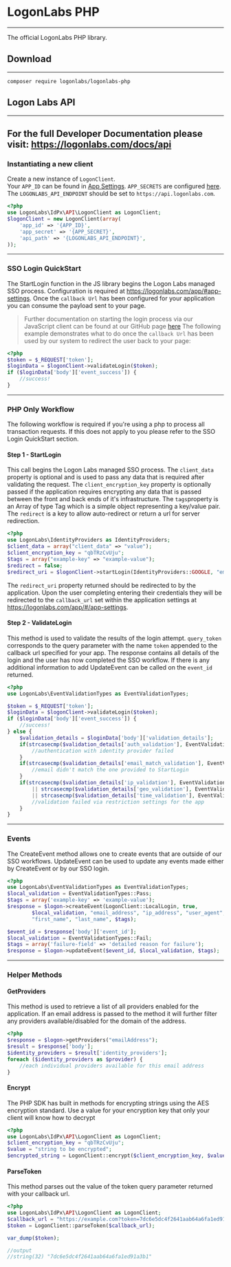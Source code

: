 # LogonLabs PHP
---
The official LogonLabs PHP library.
## Download
---
    composer require logonlabs/logonlabs-php
## Logon Labs API
---
For the full Developer Documentation please visit: https://logonlabs.com/docs/api
---
### Instantiating a new client
Create a new instance of `LogonClient`.  
Your `APP_ID` can be found in [App Settings](https://logonlabs.com/app/#/app-settings).
`APP_SECRETS` are configured [here](https://logonlabs.com/app/#/app-secrets).
The `LOGONLABS_API_ENDPOINT` should be set to `https://api.logonlabs.com`.
```php
<?php
use LogonLabs\IdPx\API\LogonClient as LogonClient;
$logonClient = new LogonClient(array(
    'app_id' => '{APP_ID}',
    'app_secret' => '{APP_SECRET}',
    'api_path' => '{LOGONLABS_API_ENDPOINT}',
));
```
---
### SSO Login QuickStart
The StartLogin function in the JS library begins the Logon Labs managed SSO process.  Configuration is required at https://logonlabs.com/app/#app-settings.  Once the `callback Url` has been configured for your application you can consume the payload sent to your page.
>Further documentation on starting the login process via our JavaScript client can be found at our GitHub page [here](https://github.com/logonlabs/logonlabs-js)
The following example demonstrates what to do once the `callback Url` has been used by our system to redirect the user back to your page:
```php
<?php
$token = $_REQUEST['token'];
$loginData = $logonClient->validateLogin($token);
if ($loginData['body']['event_success']) {
    //success!
}
```
---
### PHP Only Workflow
The following workflow is required if you're using a php to process all transaction requests.  If this does not apply to you please refer to the SSO Login QuickStart section.
#### Step 1 - StartLogin
This call begins the Logon Labs managed SSO process.  The `client_data` property is optional and is used to pass any data that is required after validating the request.  The `client_encryption_key` property is optionally passed if the application requires encrypting any data that is passed between the front and back ends of it's infrastructure. The `tags`property is an Array of type Tag which is a simple object representing a key/value pair.  The `redirect` is a key to allow auto-redirect or return a url for server redirection.
```php
<?php
use LogonLabs\IdentityProviders as IdentityProviders;
$client_data = array("client_data" => "value");
$client_encryption_key = "qbTRzCvUju";
$tags = array("example-key" => "example-value");
$redirect = false;
$redirect_uri = $logonClient->startLogin(IdentityProviders::GOOGLE, "emailAddress", $client_data, $client_encryption_key, $tags, $redirect);
```

The `redirect_uri` property returned should be redirected to by the application.  Upon the user completing entering their credentials they will be redirected to the `callback_url` set within the application settings at https://logonlabs.com/app/#/app-settings.
&nbsp;
#### Step 2 - ValidateLogin
This method is used to validate the results of the login attempt.  `query_token` corresponds to the query parameter with the name `token` appended to the callback url specified for your app.
The response contains all details of the login and the user has now completed the SSO workflow.  If there is any additional information to add UpdateEvent can be called on the `event_id` returned.
```php
<?php
use LogonLabs\EventValidationTypes as EventValidationTypes;

$token = $_REQUEST['token'];
$loginData = $logonClient->validateLogin($token);
if ($loginData['body']['event_success']) {
    //success!
} else {
    $validation_details = $loginData['body']['validation_details'];
    if(strcasecmp($validation_details['auth_validation'], EventValidationTypes::Fail) == 0)) {
        //authentication with identity provider failed
    }
    if(strcasecmp($validation_details['email_match_validation'], EventValidationTypes::Fail) == 0)) {
        //email didn't match the one provided to StartLogin
    }
    if(strcasecmp($validation_details['ip_validation'], EventValidationTypes::Fail) == 0) 
        || strcasecmp($validation_details['geo_validation'], EventValidationTypes::Fail) == 0)
        || strcasecmp($validation_details['time_validation'], EventValidationTypes::Fail) == 0)) {
        //validation failed via restriction settings for the app
    }
}
```
---
### Events
The CreateEvent method allows one to create events that are outside of our SSO workflows.  UpdateEvent can be used to update any events made either by CreateEvent or by our SSO login.
```php
<?php 
use LogonLabs\EventValidationTypes as EventValidationTypes;
$local_validation = EventValidationTypes::Pass;
$tags = array('example-key' => 'example-value');
$response = $logon->createEvent(LogonClient::LocalLogin, true,
        $local_validation, "email_address", "ip_address", "user_agent",
        "first_name", "last_name", $tags);

$event_id = $response['body']['event_id'];
$local_validation = EventValidationTypes::Fail;
$tags = array('failure-field' => 'detailed reason for failure');
$response = $logon->updateEvent($event_id, $local_validation, $tags);
```
---
### Helper Methods
#### GetProviders
This method is used to retrieve a list of all providers enabled for the application.
If an email address is passed to the method it will further filter any providers available/disabled for the domain of the address.
```php
<?php
$response = $logon->getProviders("emailAddress");
$result = $response['body'];
$identity_providers = $result['identity_providers'];
foreach ($identity_providers as $provider) {
    //each individual providers available for this email address
}
```
#### Encrypt
The PHP SDK has built in methods for encrypting strings using the AES encryption standard.  Use a value for your encryption key that only your client will know how to decrypt 
```php
<?php
use LogonLabs\IdPx\API\LogonClient as LogonClient;
$client_encryption_key = "qbTRzCvUju";
$value = "string to be encrypted";
$encrypted_string = LogonClient::encrypt($client_encryption_key, $value); 
```
#### ParseToken
This method parses out the value of the token query parameter returned with your callback url.
```php
<?php
use LogonLabs\IdPx\API\LogonClient as LogonClient;
$callback_url = "https://example.com?token=7dc6e5dc4f2641aab64a6fa1ed91a3b1";
$token = LogonClient::parseToken($callback_url);

var_dump($token);

//output
//string(32) "7dc6e5dc4f2641aab64a6fa1ed91a3b1"
```

